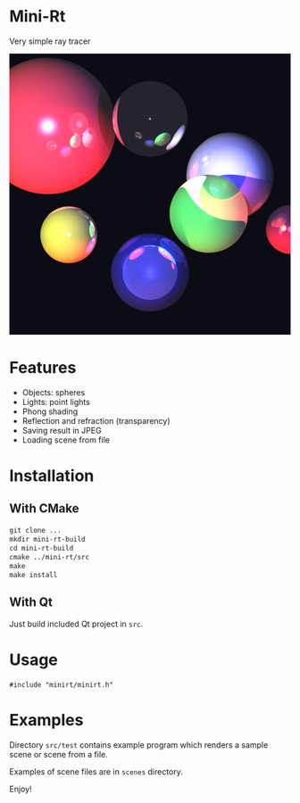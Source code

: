 # Mini-Rt
Very simple ray tracer

![raytracing result](doc/raytracing.jpg)

# Features

- Objects: spheres
- Lights: point lights
- Phong shading
- Reflection and refraction (transparency)
- Saving result in JPEG
- Loading scene from file

# Installation

## With CMake

```
git clone ...
mkdir mini-rt-build
cd mini-rt-build
cmake ../mini-rt/src
make 
make install
```

## With Qt

Just build included Qt project in `src`.

# Usage

```
#include "minirt/minirt.h"
```

# Examples

Directory `src/test` contains example program which renders a sample scene or scene from a file.

Examples of scene files are in `scenes` directory.

Enjoy!
